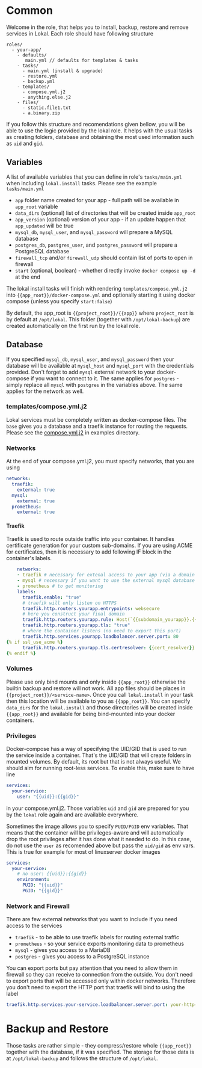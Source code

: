 # Common

Welcome in the role, that helps you to install, backup, restore and remove services
in Lokal. Each role should have following structure
```
roles/
  - your-app/
    - defaults/
       main.yml // defaults for templates & tasks
    - tasks/
      - main.yml (install & upgrade)
      - restore.yml
      - backup.yml
    - templates/
      - compose.yml.j2
      - anything.else.j2
    - files/
      - static.file1.txt
      - a.binary.zip
```

If you follow this structure and recomendations given bellow, you will be able
to use the logic provided by the lokal role. It helps with the usual tasks as
creating folders, database and obtaining the most used information such as `uid`
and `gid`.

## Variables

A list of available variables that you can define in role's `tasks/main.yml` when
including `lokal.install` tasks. Please see the example `tasks/main.yml`

- `app` folder name created for your app - full path will be available in `app_root` variable
- `data_dirs` (optional) list of directories that will be created inside `app_root`
- `app_version` (optional) version of your app - if an update happen that `app_updated` will be true
- `mysql_db`, `mysql_user`, and `mysql_password` will prepare a MySQL database
- `postgres_db`, `postgres_user`, and `postgres_password` will prepare a PostgreSQL database
- `firewall_tcp` and/or `firewall_udp` should contain list of ports to open in firewall 
- `start` (optional, boolean) - whether directly invoke `docker compose up -d` at the end

The lokal install tasks will finish with rendering  `templates/compose.yml.j2` into 
`{{app_root}}/docker-compose.yml` and optionally starting it using docker compose (unless
you specify `start:false`)

By default, the app_root is `{{project_root}}/{{app}}` where `project_root` is
by default at `/opt/lokal`. This folder (together with `/opt/lokal-backup`) are
created automatically on the first run by the lokal role.

## Database

If you specified `mysql_db`, `mysql_user`, and `mysql_password` then your database
will be available at `mysql_host` and `mysql_port` with the credentials provided.
Don't forget to add `mysql` external network to your docker-compose if you want to
connect to it.
The same applies for `postgres` - simply replace all `mysql` with `postgres` in the
variables above. The same applies for the network as well.

### templates/compose.yml.j2

Lokal services must be completely written as docker-compose files. The `base` 
gives you a database and a traefik instance for routing the requests. Please
see the [compose.yml.j2](examples/compose.yml.j2) in examples directory.

### Networks

At the end of your compose.yml.j2, you must specify networks, that you are using
```yaml
networks:
  traefik:
    external: true
  mysql:
    external: true
  prometheus:
    external: true
```

#### Traefik

Traefik is used to route outside traffic into your container. It handles certificate
generation for your custom sub-domains. If you are using ACME for certificates, then
it is necessary to add following IF block in the container's labels.

```yaml
    networks:
    - traefik # necessary for extenal access to your app (via a domain name)
    - mysql # necessary if you want to use the external mysql database
    - prometheus # to get monitoring
    labels:
      traefik.enable: "true"
      # traefik will only listen on HTTPS
      traefik.http.routers.yourapp.entrypoints: websecure
      # here you construct your final domain
      traefik.http.routers.yourapp.rule: Host(`{{subdomain_yourapp}}.{{domain}}`)
      traefik.http.routers.yourapp.tls: "true"
      # where the container listens (no need to export this port)
      traefik.http.services.yourapp.loadbalancer.server.port: 80 
{% if ssl_use_acme %}
      traefik.http.routers.yourapp.tls.certresolver: {{cert_resolver}}
{% endif %}
```

### Volumes

Please use only bind mounts and only inside `{{app_root}}` otherwise the builtin
backup and restore will not work. All app files should be places in `{{project_root}}/<service-name>`. 
Once you call `lokal.install` in your task then this location will be available to you as `{{app_root}}`.
You can specify `data_dirs` for the `lokal.install` and those directories will be created inside `{{app_root}}`
and available for being bind-mounted into your docker containers.

### Privileges

Docker-compose has a way of specifying the UID/GID that is used to run the
service inside a container. That's the UID/GID that will create folders in
mounted volumes. By default, its root but that is not always useful. We should
aim for running root-less services. To enable this, make sure to have line
```yaml
services:
  your-service:
    user: "{{uid}}:{{gid}}"
```
in your compose.yml.j2. Those variables `uid` and `gid` are prepared for
you by the `lokal` role again and are available everywhere.

Sometimes the image allows you to specify `PUID/PGID` env variables. That
means that the container will be privileges-aware and will automatically
drop the root privileges after it has done what it needed to do. In this
case, do not use the `user` as recomended above but pass the `uid/gid` as
env vars. This is true for example for most of linuxserver docker images
```yaml
services:
  your-service:
    # no user: {{uid}}:{{gid}}
    environment:
      PUID: "{{uid}}"
      PGID: "{{gid}}"
```

### Network and Firewall

There are few external networks that you want to include if you need access to the services
- `traefik` - to be able to use traefik labels for routing external traffic
- `prometheus` - so your service exports monitoring data to prometheus
- `mysql` - gives you access to a MariaDB
- `postgres` - gives you access to a PostgreSQL instance

You can export ports but pay attention that you need to allow them in firewall
so they can receive to connection from the outside. You don't need to export
ports that will be accessed only within docker networks. Therefore you don't 
need to export the HTTP port that traefik will bind to using the label
```yaml
traefik.http.services.your-service.loadbalancer.server.port: your-http-port
```

# Backup and Restore

Those tasks are rather simple - they compress/restore whole `{{app_root}}`
together with the database, if it was specified. The storage for those data
is at `/opt/lokal-backup` and follows the structure of `/opt/lokal`.